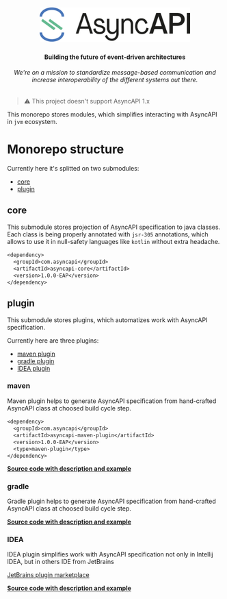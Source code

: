 <h1 align="center">
  <br>
  <a href="https://asyncapi.org"><img src="./assets/logo.png" alt="AsyncAPI logo" height="80"></a>
</h1>
<h4 align="center">Building the future of event-driven architectures</h4>
<h6 align="center">We're on a mission to standardize message-based communication and increase interoperability of the different systems out there.</h6>

> ⚠️ This project doesn't support AsyncAPI 1.x

This monorepo stores modules, which simplifies interacting with AsyncAPI in `jvm` ecosystem. 

# Monorepo structure
Currently here it's splitted on two submodules:
* [core](#core)
* [plugin](#plugin)

## core
This submodule stores projection of AsyncAPI specification to java classes. Each class is being properly annotated with `jsr-305` annotations,
which allows to use it in null-safety languages like `kotlin` without extra headache.

```
<dependency>
  <groupId>com.asyncapi</groupId>
  <artifactId>asyncapi-core</artifactId>
  <version>1.0.0-EAP</version>
</dependency>
```

## plugin
This submodule stores plugins, which automatizes work with AsyncAPI specification.

Currently here are three plugins:
* [maven plugin](#maven)
* [gradle plugin](#gradle)
* [IDEA plugin](#idea)

### maven
Maven plugin helps to generate AsyncAPI specification from hand-crafted AsyncAPI class at choosed build cycle step.

```
<dependency>
  <groupId>com.asyncapi</groupId>
  <artifactId>asyncapi-maven-plugin</artifactId>
  <version>1.0.0-EAP</version>
  <type>maven-plugin</type>
</dependency>
```

**[Source code with description and example](asyncapi-plugin/asyncapi-plugin-maven)**

### gradle
Gradle plugin helps to generate AsyncAPI specification from hand-crafted AsyncAPI class at choosed build cycle step.

**[Source code with description and example](asyncapi-plugin/asyncapi-plugin-gradle)**

### IDEA
IDEA plugin simplifies work with AsyncAPI specification not only in Intellij IDEA, but in others IDE from JetBrains

[JetBrains plugin marketplace](https://plugins.jetbrains.com/plugin/15673-asyncapi)

**[Source code with description and example](asyncapi-plugin/asyncapi-plugin-idea)**